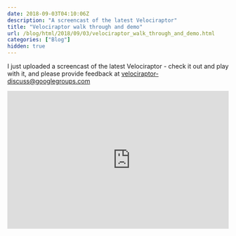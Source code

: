 ```yaml
---
date: 2018-09-03T04:10:06Z
description: "A screencast of the latest Velociraptor"
title: "Velociraptor walk through and demo"
url: /blog/html/2018/09/03/velociraptor_walk_through_and_demo.html
categories: ["Blog"]
hidden: true
---
```


I just uploaded a screencast of the latest Velociraptor - check it out
and play with it, and please provide feedback at
<velociraptor-discuss@googlegroups.com>

<div style="position: relative; padding-bottom: 56.25%; height: 0; overflow: hidden; max-width: 100%; height: auto;">
<iframe width="560" height="315" src="https://www.youtube.com/embed/ecP-TeUvSEY"
   frameborder="0" allow="autoplay; encrypted-media" allowfullscreen></iframe>
</div>
